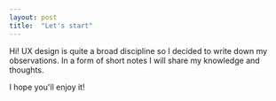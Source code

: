 ```yaml
---
layout: post
title:  "Let's start"
---
```


Hi! UX design is quite a broad discipline so I decided to write down my observations. In a form of short notes I will share my knowledge and thoughts. 

I hope you'll enjoy it!
